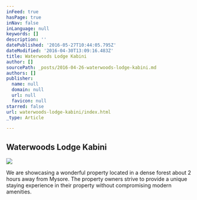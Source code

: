 ```yaml
---
inFeed: true
hasPage: true
inNav: false
inLanguage: null
keywords: []
description: ''
datePublished: '2016-05-27T10:44:05.795Z'
dateModified: '2016-04-30T13:09:16.483Z'
title: Waterwoods Lodge Kabini
author: []
sourcePath: _posts/2016-04-26-waterwoods-lodge-kabini.md
authors: []
publisher:
  name: null
  domain: null
  url: null
  favicon: null
starred: false
url: waterwoods-lodge-kabini/index.html
_type: Article

---
```

## Waterwoods Lodge Kabini
![](https://the-grid-user-content.s3-us-west-2.amazonaws.com/af3c45f7-1105-4d24-84f5-448ca3b289fd.jpg)

We are showcasing a wonderful property located in a dense forest about 2 hours away from Mysore. The property owners strive to provide a unique staying experience in their property without compromising modern amenities.